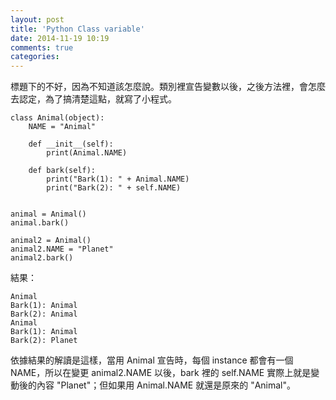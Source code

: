 ```yaml
---
layout: post
title: 'Python Class variable'
date: 2014-11-19 10:19
comments: true
categories: 
---
```

標題下的不好，因為不知道該怎麼說。類別裡宣告變數以後，之後方法裡，會怎麼去認定，為了搞清楚這點，就寫了小程式。

```
class Animal(object):
    NAME = "Animal"

    def __init__(self):
        print(Animal.NAME)

    def bark(self):
        print("Bark(1): " + Animal.NAME)
        print("Bark(2): " + self.NAME)


animal = Animal()
animal.bark()

animal2 = Animal()
animal2.NAME = "Planet"
animal2.bark()
```

結果：
```
Animal
Bark(1): Animal
Bark(2): Animal
Animal
Bark(1): Animal
Bark(2): Planet
```

依據結果的解讀是這樣，當用 Animal 宣告時，每個 instance 都會有一個 NAME，所以在變更 animal2.NAME 以後，bark 裡的 self.NAME 實際上就是變動後的內容 "Planet"；但如果用 Animal.NAME 就還是原來的 "Animal"。
